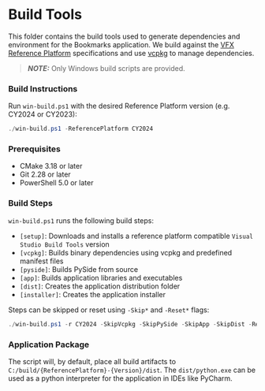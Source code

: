 # Build Tools

This folder contains the build tools used to generate dependencies and environment for the Bookmarks application.
We build against the [VFX Reference Platform](https://vfxplatform.com/) specifications and use [vcpkg](https://github.com/microsoft/vcpkg) to manage dependencies.

> **_NOTE:_** Only Windows build scripts are provided.

### Build Instructions

Run `win-build.ps1` with the desired Reference Platform version (e.g. CY2024 or CY2023):

```powershell
./win-build.ps1 -ReferencePlatform CY2024
```

### Prerequisites

- CMake 3.18 or later
- Git 2.28 or later
- PowerShell 5.0 or later

### Build Steps

`win-build.ps1` runs the following build steps:
- `[setup]`: Downloads and installs a reference platform compatible `Visual Studio Build Tools` version
- `[vcpkg]`: Builds binary dependencies using vcpkg and predefined manifest files
- `[pyside]`: Builds PySide from source
- `[app]`: Builds application libraries and executables
- `[dist]`: Creates the application distribution folder
- `[installer]`: Creates the application installer

Steps can be skipped or reset using `-Skip*` and `-Reset*` flags:

```powershell
./win-build.ps1 -r CY2024 -SkipVcpkg -SkipPySide -SkipApp -SkipDist -ResetInstaller
```

### Application Package

The script will, by default, place all build artifacts to `C:/build/{ReferencePlatform}-{Version}/dist`.
The `dist/python.exe` can be used as a python interpreter for the application in IDEs like PyCharm. 
